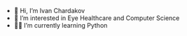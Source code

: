 - 👋 Hi, I’m Ivan Chardakov
- 👀 I’m interested in Eye Healthcare and Computer Science
- 👨‍💻 I’m currently learning Python

<!---
ivanpch12/ivanpch12 is a ✨ special ✨ repository because its `README.md` (this file) appears on your GitHub profile.
You can click the Preview link to take a look at your changes.
--->
